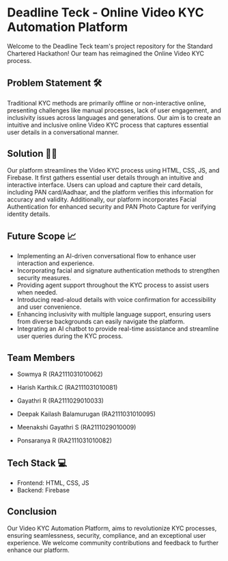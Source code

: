 # Deadline Teck - Online Video KYC Automation Platform

Welcome to the Deadline Teck team's project repository for the Standard Chartered Hackathon! Our team has reimagined the Online Video KYC process. 

## Problem Statement 🛠️
Traditional KYC methods are primarily offline or non-interactive online, presenting challenges like manual processes, lack of user engagement, and inclusivity issues across languages and generations. Our aim is to create an intuitive and inclusive online Video KYC process that captures essential user details in a conversational manner.

## Solution 💪🏽
Our platform streamlines the Video KYC process using HTML, CSS, JS, and Firebase. It first gathers essential user details through an intuitive and interactive interface. Users can upload and capture their card details, including PAN card/Aadhaar, and the platform verifies this information for accuracy and validity. Additionally, our platform incorporates Facial Authentication for enhanced security and PAN Photo Capture for verifying identity details.

## Future Scope 📈
- Implementing an AI-driven conversational flow to enhance user interaction and experience.
- Incorporating facial and signature authentication methods to strengthen security measures.
- Providing agent support throughout the KYC process to assist users when needed.
- Introducing read-aloud details with voice confirmation for accessibility and user convenience.
- Enhancing inclusivity with multiple language support, ensuring users from diverse backgrounds can easily navigate the platform.
- Integrating an AI chatbot to provide real-time assistance and streamline user queries during the KYC process.

## Team Members
- Sowmya R (RA2111031010062)

- Harish Karthik.C (RA2111031010081)

- Gayathri R (RA2111029010033)

- Deepak Kailash Balamurugan (RA2111031010095)

- Meenakshi Gayathri S (RA2111029010009)

- Ponsaranya R (RA2111031010082)

## Tech Stack 💻
- Frontend: HTML, CSS, JS
- Backend: Firebase

## Conclusion
Our Video KYC Automation Platform, aims to revolutionize KYC processes, ensuring seamlessness, security, compliance, and an exceptional user experience. We welcome community contributions and feedback to further enhance our platform.

